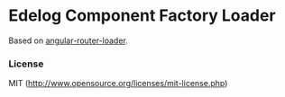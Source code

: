 # Edelog Component Factory Loader

Based on [angular-router-loader](https://github.com/brandonroberts/angular-router-loader).

### License

MIT (http://www.opensource.org/licenses/mit-license.php)

